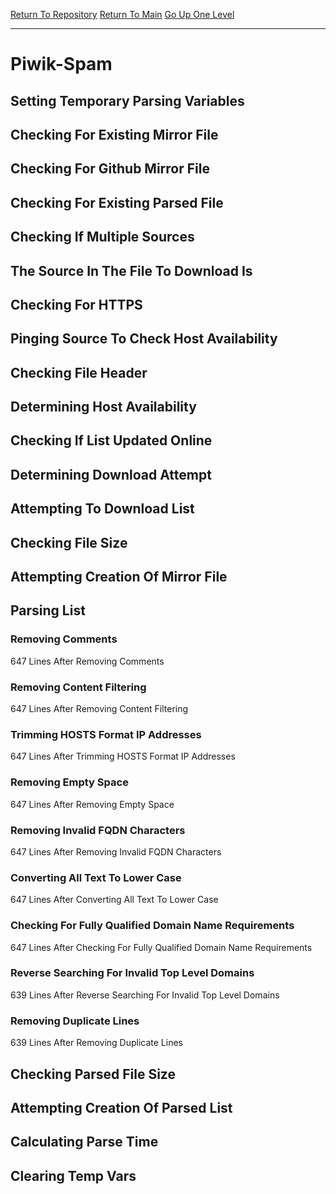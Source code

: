 [Return To Repository](https://github.com/deathbybandaid/piholeparser/)
[Return To Main](https://github.com/deathbybandaid/piholeparser/blob/master/RecentRunLogs/Mainlog.md)
[Go Up One Level](https://github.com/deathbybandaid/piholeparser/blob/master/RecentRunLogs/TopLevelScripts/30-Processing-Blacklists.md)
____________________________________
# Piwik-Spam
## Setting Temporary Parsing Variables
## Checking For Existing Mirror File
## Checking For Github Mirror File
## Checking For Existing Parsed File
## Checking If Multiple Sources
## The Source In The File To Download Is
## Checking For HTTPS
## Pinging Source To Check Host Availability
## Checking File Header
## Determining Host Availability
## Checking If List Updated Online
## Determining Download Attempt
## Attempting To Download List
## Checking File Size
## Attempting Creation Of Mirror File
## Parsing List
### Removing Comments
647 Lines After Removing Comments
### Removing Content Filtering
647 Lines After Removing Content Filtering
### Trimming HOSTS Format IP Addresses
647 Lines After Trimming HOSTS Format IP Addresses
### Removing Empty Space
647 Lines After Removing Empty Space
### Removing Invalid FQDN Characters
647 Lines After Removing Invalid FQDN Characters
### Converting All Text To Lower Case
647 Lines After Converting All Text To Lower Case
### Checking For Fully Qualified Domain Name Requirements
647 Lines After Checking For Fully Qualified Domain Name Requirements
### Reverse Searching For Invalid Top Level Domains
639 Lines After Reverse Searching For Invalid Top Level Domains
### Removing Duplicate Lines
639 Lines After Removing Duplicate Lines
## Checking Parsed File Size
## Attempting Creation Of Parsed List
## Calculating Parse Time
## Clearing Temp Vars
